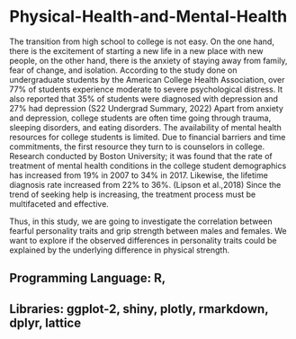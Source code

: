 # Physical-Health-and-Mental-Health

The transition from high school to college is not easy. On the one hand, there is the excitement of starting a new life in a new place with new people, on the other hand, there is the anxiety of staying away from family, fear of change, and isolation. According to the study done on undergraduate students by the American College Health Association, over 77% of students experience moderate to severe psychological distress. It also reported that 35% of students were diagnosed with depression and 27% had depression (S22 Undergrad Summary, 2022) Apart from anxiety and depression, college students are often time going through trauma, sleeping disorders, and eating disorders. The availability of mental health resources for college students is limited. Due to financial barriers and time commitments, the first resource they turn to is counselors in college. Research conducted by Boston University; it was found that the rate of treatment of mental health conditions in the college student demographics has increased from 19% in 2007 to 34% in 2017. Likewise, the lifetime diagnosis rate increased from 22% to 36%. (Lipson et al.,2018) Since the trend of seeking help is increasing, the treatment process must be multifaceted and effective. 

Thus, in this study, we are going to investigate the correlation between fearful personality traits and grip strength between males and females. We want to explore if the observed differences in personality traits could be explained by the underlying difference in physical strength.


## Programming Language: R, 
## Libraries: ggplot-2, shiny, plotly, rmarkdown, dplyr, lattice
